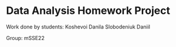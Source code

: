 # Data Analysis Homework Project

Work done by students:
Koshevoi Danila
Slobodeniuk Daniil

Group:
mSSE22
